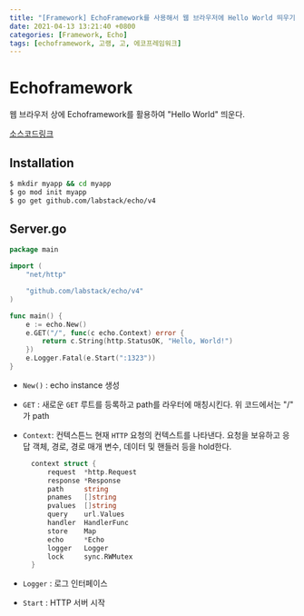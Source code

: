 ```yaml
---
title: "[Framework] EchoFramework를 사용해서 웹 브라우저에 Hello World 띄우기"
date: 2021-04-13 13:21:40 +0800
categories: [Framework, Echo]
tags: [echoframework, 고랭, 고, 에코프레임워크]
---
```


# Echoframework

웹 브라우저 상에 Echoframework를 활용하여 "Hello World" 띄운다.

[소스코드링크](https://github.com/hoyeonkim795/golang_lesson/tree/master/lesson21/myapp)

## Installation 

```bash
$ mkdir myapp && cd myapp
$ go mod init myapp
$ go get github.com/labstack/echo/v4
```

## Server.go

```go
package main

import (
	"net/http"

	"github.com/labstack/echo/v4"
)

func main() {
	e := echo.New()
	e.GET("/", func(c echo.Context) error {
		return c.String(http.StatusOK, "Hello, World!")
	})
	e.Logger.Fatal(e.Start(":1323"))
}
```

- `New()` : echo instance 생성
- `GET` : 새로운 `GET` 루트를 등록하고 path를 라우터에 매칭시킨다. 위 코드에서는 "/" 가 path

- `Context`: 컨텍스튼느 현재 `HTTP` 요청의 컨텍스트를 나타낸다. 요청을 보유하고 응답 객체, 경로, 경로 매개 변수, 데이터 및 핸들러 등을 hold한다.

  ```go
  	context struct {
  		request  *http.Request
  		response *Response
  		path     string
  		pnames   []string
  		pvalues  []string
  		query    url.Values
  		handler  HandlerFunc
  		store    Map
  		echo     *Echo
  		logger   Logger
  		lock     sync.RWMutex
  	}
  ```

- `Logger` : 로그 인터페이스
- `Start` : HTTP 서버 시작